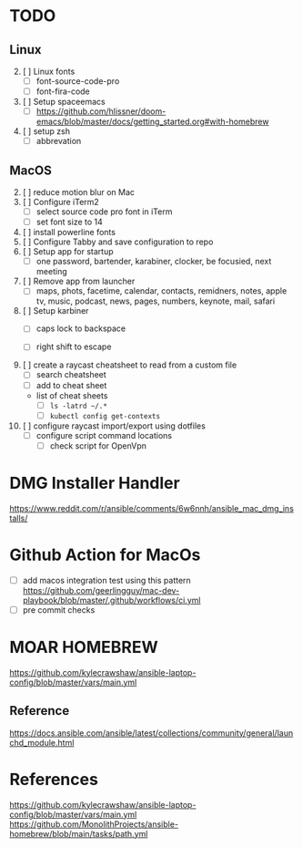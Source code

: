 # TODO

## Linux
2. [ ] Linux fonts
    * [ ] font-source-code-pro
    * [ ] font-fira-code
1. [ ] Setup spaceemacs
    * [ ] https://github.com/hlissner/doom-emacs/blob/master/docs/getting_started.org#with-homebrew
4. [ ] setup zsh
    * [ ] abbrevation

## MacOS
2. [ ] reduce motion blur on Mac
2. [ ] Configure iTerm2
    * [ ] select source code pro font in iTerm
    * [ ] set font size to 14
3. [ ] install powerline fonts
2. [ ] Configure Tabby and save configuration to repo
11. [ ] Setup app for startup
    * [ ] one password, bartender, karabiner, clocker, be focusied, next meeting
12. [ ] Remove app from launcher
    * [ ] maps, phots, facetime, calendar, contacts, remidners, notes, apple tv, music, podcast, news, pages, numbers, keynote, mail, safari
3. [ ] Setup karbiner
    * [ ] caps lock to backspace
    * [ ] right shift to escape



10. [ ] create a raycast cheatsheet to read from a custom file
    * [ ] search cheatsheet
    * [ ] add to cheat sheet
    * list of cheat sheets
        * [ ] `ls -latrd ~/.*`
        * [ ] `kubectl config get-contexts`
13. [ ] configure raycast import/export using dotfiles
    * [ ] configure script command locations
        * [ ] check script for OpenVpn

# DMG Installer Handler

https://www.reddit.com/r/ansible/comments/6w6nnh/ansible_mac_dmg_installs/

# Github Action for MacOs

* [ ] add macos integration test using this pattern https://github.com/geerlingguy/mac-dev-playbook/blob/master/.github/workflows/ci.yml
* [ ] pre commit checks

# MOAR HOMEBREW
https://github.com/kylecrawshaw/ansible-laptop-config/blob/master/vars/main.yml



## Reference
https://docs.ansible.com/ansible/latest/collections/community/general/launchd_module.html

# References

https://github.com/kylecrawshaw/ansible-laptop-config/blob/master/vars/main.yml
https://github.com/MonolithProjects/ansible-homebrew/blob/main/tasks/path.yml
